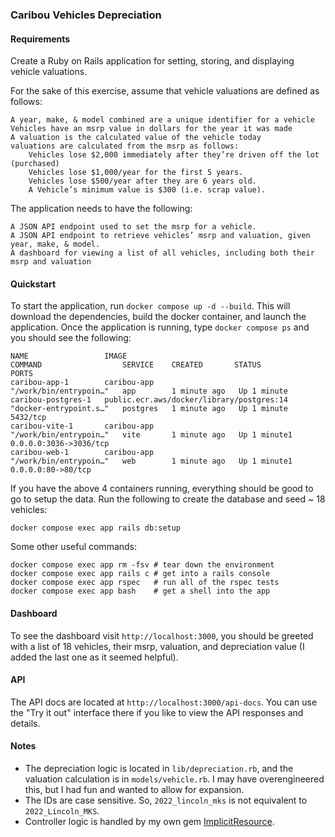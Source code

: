 ### Caribou Vehicles Depreciation

#### Requirements

Create a Ruby on Rails application for setting, storing, and displaying vehicle valuations.

For the sake of this exercise, assume that vehicle valuations are defined as follows:

    A year, make, & model combined are a unique identifier for a vehicle
    Vehicles have an msrp value in dollars for the year it was made
    A valuation is the calculated value of the vehicle today
    valuations are calculated from the msrp as follows:
        Vehicles lose $2,000 immediately after they’re driven off the lot (purchased)
        Vehicles lose $1,000/year for the first 5 years.
        Vehicles lose $500/year after they are 6 years old.
        A Vehicle’s minimum value is $300 (i.e. scrap value).

The application needs to have the following:

    A JSON API endpoint used to set the msrp for a vehicle.
    A JSON API endpoint to retrieve vehicles’ msrp and valuation, given year, make, & model.
    A dashboard for viewing a list of all vehicles, including both their msrp and valuation

#### Quickstart

To start the application, run `docker compose up -d --build`. This will download the dependencies, build the docker container, and launch the application. Once the application is running, type `docker compose ps` and you should see the following:

```shell
NAME                 IMAGE                                       COMMAND                  SERVICE    CREATED       STATUS          PORTS
caribou-app-1        caribou-app                                 "/work/bin/entrypoin…"   app        1 minute ago   Up 1 minute
caribou-postgres-1   public.ecr.aws/docker/library/postgres:14   "docker-entrypoint.s…"   postgres   1 minute ago   Up 1 minute    5432/tcp
caribou-vite-1       caribou-app                                 "/work/bin/entrypoin…"   vite       1 minute ago   Up 1 minute1   0.0.0.0:3036->3036/tcp
caribou-web-1        caribou-app                                 "/work/bin/entrypoin…"   web        1 minute ago   Up 1 minute1   0.0.0.0:80->80/tcp
```

If you have the above 4 containers running, everything should be good to go to setup the data. Run the following to create the database and seed ~ 18 vehicles:

```shell
docker compose exec app rails db:setup
```

Some other useful commands:

```shell
docker compose exec app rm -fsv # tear down the environment
docker compose exec app rails c # get into a rails console
docker compose exec app rspec   # run all of the rspec tests
docker compose exec app bash    # get a shell into the app
```

#### Dashboard

To see the dashboard visit `http://localhost:3000`, you should be greeted with a list of 18 vehicles, their msrp, valuation, and depreciation value (I added the last one as it seemed helpful).

#### API

The API docs are located at `http://localhost:3000/api-docs`. You can use the "Try it out" interface there if you like to view the API responses and details.

#### Notes

- The depreciation logic is located in `lib/depreciation.rb`, and the valuation calculation is in `models/vehicle.rb`. I may have overengineered this, but I had fun and wanted to allow for expansion.
- The IDs are case sensitive. So, `2022_lincoln_mks` is not equivalent to `2022_Lincoln_MKS`.
- Controller logic is handled by my own gem [ImplicitResource](https://github.com/codezomb/implicit_resource).
